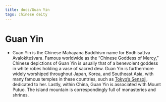 ```yaml
---
title: docs/Guan Yin
tags: chinese deity
---
```


# Guan Yin 
- Guan Yin is the Chinese Mahayana Buddhism name for Bodhisattva Avalokiteśvara. Famous worldwide as the “Chinese Goddess of Mercy,” Chinese depictions of Guan Yin is usually that of a benevolent goddess in white robes holding a vase of sacred dew. Guan Yin is furthermore widely worshiped throughout Japan, Korea, and Southeast Asia, with many famous temples in these countries, such as [Tokyo’s Sensoji](https://wanderwisdom.com/travel-destinations/Nights-in-Japan-Tokyo), dedicated to her. Lastly, within China, Guan Yin is associated with Mount Putuo. The island mountain is correspondingly full of monasteries and shrines.